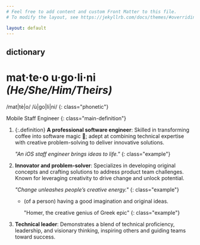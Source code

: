 ```yaml
---
# Feel free to add content and custom Front Matter to this file.
# To modify the layout, see https://jekyllrb.com/docs/themes/#overriding-theme-defaults

layout: default
---
```


## dictionary
# mat·te·o u·go·li·ni *(He/She/Him/Theirs)* 
/mat|tè|o/ /ù|go|li|ni/ 
{: class="phonetic"}

Mobile Staff Engineer
{: class="main-definition"}

1. {:.definition} **A professional software engineer**: Skilled in transforming coffee into software magic 👾; adept at combining technical expertise with creative problem-solving to deliver innovative solutions. 
   
   _"An iOS staff engineer brings ideas to life."_
   {: class="example"}

2. **Innovator and problem-solver**: Specializes in developing original concepts and crafting solutions to address product team challenges. Known for leveraging creativity to drive change and unlock potential.  
   
   _"Change unleashes people’s creative energy."_
    {: class="example"}
    - (of a person) having a good imagination and original ideas.
    
       "Homer, the creative genius of Greek epic"
       {: class="example"}

3. **Technical leader**: Demonstrates a blend of technical proficiency, leadership, and visionary thinking, inspiring others and guiding teams toward success. 